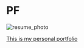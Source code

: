 # PF
![resume_photo](https://github.com/Sanchariii/PF/assets/88083502/13082c73-05e2-4e81-b3ce-ddbf659eb3dd)

[This is my personal portfolio]( https://githubpusp.github.io/PF/)

